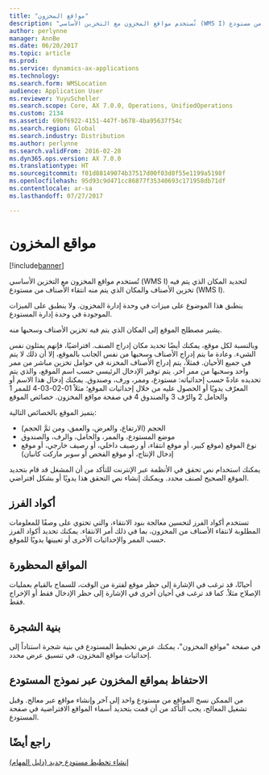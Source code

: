 ```yaml
---
title: "مواقع المخزون"
description: "تُستخدم مواقع المخزون مع التخزين الأساسي (WMS I) لتحديد المكان الذي يتم فيه تخزين الأصناف والمكان الذي يتم منه انتقاء الأصناف من مستودع (WMS I)."
author: perlynne
manager: AnnBe
ms.date: 06/20/2017
ms.topic: article
ms.prod: 
ms.service: dynamics-ax-applications
ms.technology: 
ms.search.form: WMSLocation
audience: Application User
ms.reviewer: YuyuScheller
ms.search.scope: Core, AX 7.0.0, Operations, UnifiedOperations
ms.custom: 2134
ms.assetid: 69bf6922-4151-447f-b678-4ba95637f54c
ms.search.region: Global
ms.search.industry: Distribution
ms.author: perlynne
ms.search.validFrom: 2016-02-28
ms.dyn365.ops.version: AX 7.0.0
ms.translationtype: HT
ms.sourcegitcommit: f01d88149074b37517d00f03d8f55e1199a5198f
ms.openlocfilehash: 95d93c9d471cc86877f35340693c171958db71df
ms.contentlocale: ar-sa
ms.lasthandoff: 07/27/2017

---
```


# <a name="inventory-locations"></a>مواقع المخزون

[!include[banner](../includes/banner.md)]


تُستخدم مواقع المخزون مع التخزين الأساسي (WMS I) لتحديد المكان الذي يتم فيه تخزين الأصناف والمكان الذي يتم منه انتقاء الأصناف من مستودع (WMS I).

ينطبق هذا الموضوع على ميزات في وحدة إدارة المخزون. ولا ينطبق على الميزات الموجودة في وحدة إدارة المستودع.

يشير مصطلح الموقع إلى المكان الذي يتم فيه تخزين الأصناف وسحبها منه.

وبالنسبة لكل موقع، يمكنك أيضًا تحديد مكان إدراج الصنف. افتراضيًا، فإنهم يمثلون نفس الشيء. وعادة ما يتم إدراج الأصناف وسحبها من نفس الجانب بالموقع، إلا أن ذلك لا يتم في جميع الأحيان. فمثلاً، يتم إدراج الأصناف المخزنة في حوامل تخزين مباشر من ممر واحد وسحبها من ممر آخر. يتم توفير الإدخال الرئيسي حسب اسم الموقع، والذي يتم تحديده عادةً حسب إحداثياته: مستودع، وممر، ورف، وصندوق. يمكنك إدخال هذا الاسم أو المعرّف يدويًا أو الحصول عليه من خلال إحداثيات الموقع؛ مثلاً 01-02-03-4 للممر 1 والحامل 2 والرّف 3 والصندوق 4 في صفحة مواقع المخزون.
خصائص الموقع

يتميز الموقع بالخصائص التالية:
-   الحجم (الارتفاع، والعرض، والعمق، ومن ثمَّ الحجم)
-   موضع المستودع، والممر، والحامل، والرف، والصندوق
-   نوع الموقع (موقع كبير، أو موقع انتقاء، أو رصيف داخلي، أو رصيف خارجي، أو موقع إدخال الإنتاج، أو موقع الفحص أو سوبر ماركت كانبان)

يمكنك استخدام نص تحقق في الأنظمة عبر الإنترنت للتأكد من أن المشغل قد قام بتحديد الموقع الصحيح لصنف محدد. ويمكنك إنشاء نص التحقق هذا يدويًا أو بشكل افتراضي.

## <a name="sort-codes"></a>أكواد الفرز
تستخدم أكواد الفرز لتحسين معالجة بنود الانتقاء، والتي تحتوي على وصفًا للمعلومات المطلوبة لانتقاء الأصناف من المخزون، بما في ذلك أمر الانتقاء. يمكنك تحديد أكواد الفرز حسب الممر والإحداثيات الأخرى أو تعيينها يدويًا للموقع.

## <a name="blocked-locations"></a>المواقع المحظورة
أحيانًا، قد ترغب في الإشارة إلى حظر موقع لفترة من الوقت، للسماح بالقيام بعمليات الإصلاح مثلاً. كما قد ترغب في أحيان أخرى في الإشارة إلى حظر الإدخال فقط أو الإخراج فقط.

## <a name="tree-structure"></a>بنية الشجرة

في صفحة "مواقع المخزون"، يمكنك عرض تخطيط المستودع في بنية شجرة استناداً إلى إحداثيات مواقع المخزون، في تنسيق عرض محدد.

## <a name="maintain-inventory-locations-via-the-warehouse-form"></a>الاحتفاظ بمواقع المخزون عبر نموذج المستودع

من الممكن نسخ المواقع من مستودع واحد إلى آخر وإنشاء مواقع عبر معالج. وقبل تشغيل المعالج، يجب التأكد من أن قمت بتحديد أسماء المواقع الافتراضية في صفحة المستودع.



<a name="see-also"></a>راجع أيضًا
--------

[إنشاء تخطيط مستودع جديد (دليل المهام)](/dynamics365/unified-operations/supply-chain/inventory/tasks/create-new-warehouse-layout)

